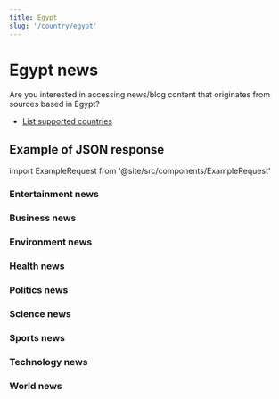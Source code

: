 ```yaml
---
title: Egypt
slug: '/country/egypt'
---
```


# Egypt news

Are you interested in accessing news/blog content that originates from sources based in Egypt?

- [List supported countries](/get-articles/countries)

## Example of JSON response

import ExampleRequest from '@site/src/components/ExampleRequest'

### Entertainment news
<ExampleRequest url="https://apitube.io/v1/news/articles?limit=2&category=news/Arts_and_Entertainment&language=eg"></ExampleRequest>

### Business news
<ExampleRequest url="https://apitube.io/v1/news/articles?limit=2&category=news/Business&language=eg"></ExampleRequest>

### Environment news
<ExampleRequest url="https://apitube.io/v1/news/articles?limit=2&category=news/Environment&language=eg"></ExampleRequest>

### Health news
<ExampleRequest url="https://apitube.io/v1/news/articles?limit=2&category=news/Health&language=eg"></ExampleRequest>

### Politics news
<ExampleRequest url="https://apitube.io/v1/news/articles?limit=2&category=news/Politics&language=eg"></ExampleRequest>

### Science news
<ExampleRequest url="https://apitube.io/v1/news/articles?limit=2&category=news/Science&language=eg"></ExampleRequest>

### Sports news
<ExampleRequest url="https://apitube.io/v1/news/articles?limit=2&category=news/Sports&language=eg"></ExampleRequest>

### Technology news
<ExampleRequest url="https://apitube.io/v1/news/articles?limit=2&category=news/Technology&language=eg"></ExampleRequest>

### World news
<ExampleRequest url="https://apitube.io/v1/news/articles?limit=2&category=news/World&language=eg"></ExampleRequest>
